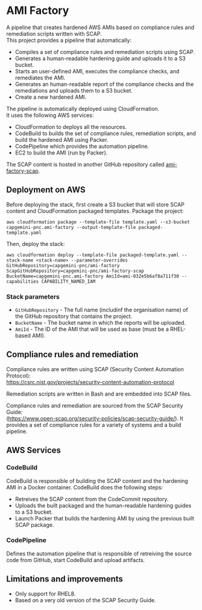 # AMI Factory
A pipeline that creates hardened AWS AMIs based on compliance rules and remediation scripts written with SCAP.  
This project provides a pipeline that automatically:
- Compiles a set of compliance rules and remediation scripts using SCAP.
- Generates a human-readable hardening guide and uploads it to a S3 bucket.
- Starts an user-defined AMI, executes the compliance checks, and remediates the AMI.
- Generates an human-readable report of the compliance checks and the remediations and uploads them to a S3 bucket.
- Create a new hardened AMI.

The pipeline is automatically deployed using CloudFormation.  
It uses the following AWS services:
- CloudFormation to deploys all the resources.
- CodeBuild to builds the set of compliance rules, remediation scripts, and build the hardened AMI using Packer.
- CodePipeline which provides the automation pipeline.
- EC2 to build the AMI (run by Packer).

The SCAP content is hosted in another GitHub repository called [ami-factory-scap](https://github.com/capgemini-pnc/ami-factory-scap).

## Deployment on AWS
Before deploying the stack, first create a S3 bucket that will store SCAP content and CloudFormation packaged templates.
Package the project:
```
aws cloudformation package --template-file template.yaml --s3-bucket capgemini-pnc.ami-factory --output-template-file packaged-template.yaml
```

Then, deploy the stack:
```
aws cloudformation deploy --template-file packaged-template.yaml --stack-name <stack-name> --parameter-overrides GitHubRepository=capgemini-pnc/ami-factory ScapGitHubRepository=capgemini-pnc/ami-factory-scap BucketName=capgemini-pnc.ami-factory AmiId=ami-032e5b6af8a711f30 --capabilities CAPABILITY_NAMED_IAM
```

### Stack parameters
- `GitHubRepository` - The full name (includinf the organisation name) of the GitHub repository that contains the project.
- `BucketName` - The bucket name in which the reports will be uploaded.
- `AmiId` - The ID of the AMI that will be used as base (must be a RHEL-based AMI).

## Compliance rules and remediation
Compliance rules are written using SCAP (Security Content Automation Protocol):  
https://csrc.nist.gov/projects/security-content-automation-protocol

Remediation scripts are written in Bash and are embedded into SCAP files.

Compliance rules and remediation are sourced from the SCAP Security Guide:  
(https://www.open-scap.org/security-policies/scap-security-guide/).
It provides a set of compliance rules for a variety of systems and a build pipeline.

## AWS Services

### CodeBuild
CodeBuild is responsible of building the SCAP content and the hardening AMI in a Docker container. 
CodeBuild does the following steps:
- Retreives the SCAP content from the CodeCommit repository.  
- Uploads the built packaged and the human-readable hardening guides to a S3 bucket.
- Launch Packer that builds the hardening AMI by using the previous built SCAP package.

### CodePipeline
Defines the automation pipeline that is responsible of retreiving the source code from GitHub, start CodeBuild and upload artifacts.

## Limitations and improvements
- Only support for RHEL8.
- Based on a very old version of the SCAP Security Guide.
